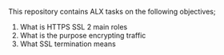 This repository contains ALX tasks on the following objectives;
1. What is HTTPS SSL 2 main roles
2. What is the purpose encrypting traffic
3. What SSL termination means
